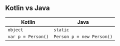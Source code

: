 ## Kotlin vs Java

| Kotlin        | Java |
| ------------- | ------------- |
| ```object```  | ```static```  |
| ```var p = Person()```  | ```Person p = new Person()```  |